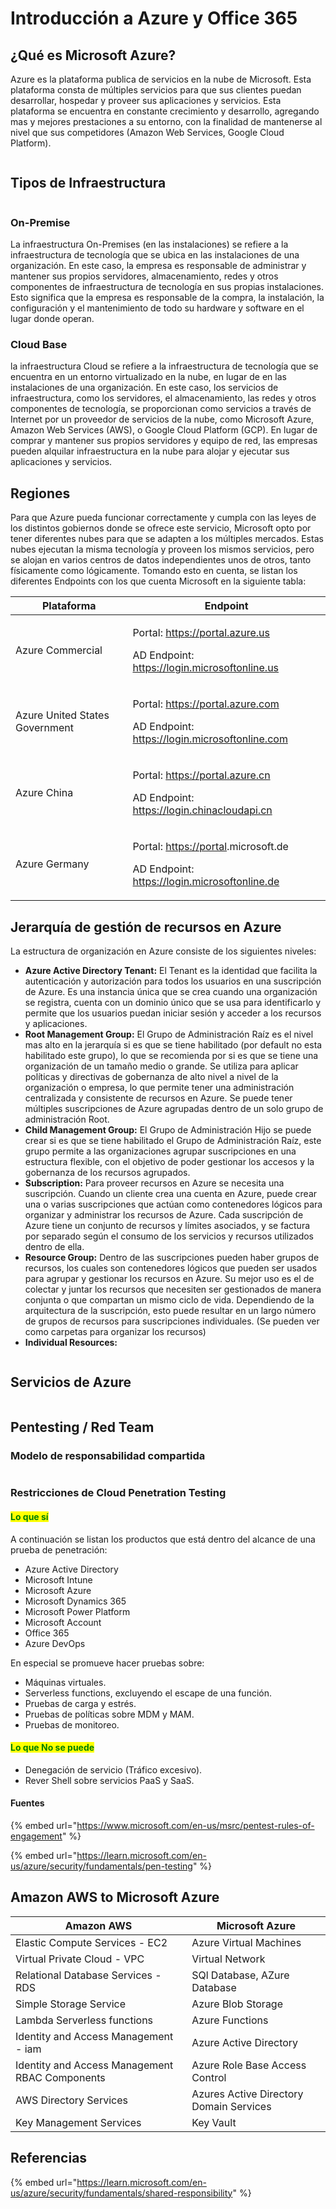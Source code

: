 # Introducción a Azure y Office 365

## ¿Qué es Microsoft Azure?

Azure es la plataforma publica de servicios en la nube de Microsoft. Esta plataforma consta de múltiples servicios para que sus clientes puedan desarrollar, hospedar y proveer sus aplicaciones y servicios. Esta plataforma se encuentra en constante crecimiento y desarrollo, agregando mas y mejores prestaciones a su entorno, con la finalidad de mantenerse al nivel que sus competidores (Amazon Web Services, Google Cloud Platform).

<figure><img src="../.gitbook/assets/image (3) (2).png" alt=""><figcaption></figcaption></figure>

## Tipos de Infraestructura

<figure><img src="../.gitbook/assets/image (23).png" alt=""><figcaption></figcaption></figure>

### On-Premise&#x20;

La infraestructura On-Premises (en las instalaciones) se refiere a la infraestructura de tecnología que se ubica en las instalaciones de una organización. En este caso, la empresa es responsable de administrar y mantener sus propios servidores, almacenamiento, redes y otros componentes de infraestructura de tecnología en sus propias instalaciones. Esto significa que la empresa es responsable de la compra, la instalación, la configuración y el mantenimiento de todo su hardware y software en el lugar donde operan.

### Cloud Base

la infraestructura Cloud se refiere a la infraestructura de tecnología que se encuentra en un entorno virtualizado en la nube, en lugar de en las instalaciones de una organización. En este caso, los servicios de infraestructura, como los servidores, el almacenamiento, las redes y otros componentes de tecnología, se proporcionan como servicios a través de Internet por un proveedor de servicios de la nube, como Microsoft Azure, Amazon Web Services (AWS), o Google Cloud Platform (GCP). En lugar de comprar y mantener sus propios servidores y equipo de red, las empresas pueden alquilar infraestructura en la nube para alojar y ejecutar sus aplicaciones y servicios.

## Regiones

Para que Azure pueda funcionar correctamente y cumpla con las leyes de los distintos gobiernos donde se ofrece este servicio, Microsoft opto por tener diferentes nubes para que se adapten a los múltiples mercados. Estas nubes ejecutan la misma tecnología y proveen los mismos servicios, pero se alojan en varios centros de datos independientes unos de otros, tanto físicamente como lógicamente. Tomando esto en cuenta, se listan los diferentes Endpoints con los que cuenta Microsoft en la siguiente tabla:

| Plataforma                     | Endpoint                                                                                                                                                                              |
| ------------------------------ | ------------------------------------------------------------------------------------------------------------------------------------------------------------------------------------- |
| Azure Commercial               | <p>Portal: <a href="https://portal.azure.us/">https://portal.azure.us</a></p><p>AD Endpoint: <a href="https://login.microsoftonline.us/">https://login.microsoftonline.us</a></p>     |
| Azure United States Government | <p>Portal: <a href="https://portal.azure.com/">https://portal.azure.com</a></p><p>AD Endpoint: <a href="https://login.microsoftonline.com/">https://login.microsoftonline.com</a></p> |
| Azure China                    | <p>Portal: <a href="https://portal.azure.cn/">https://portal.azure.cn</a></p><p>AD Endpoint: <a href="https://login.chinacloudapi.cn/">https://login.chinacloudapi.cn</a></p>         |
| Azure Germany                  | <p>Portal: <a href="https://portal/">https://portal</a>.microsoft.de</p><p>AD Endpoint: https://login.microsoftonline.de</p>                                                          |



## &#x20;Jerarquía de gestión de recursos en Azure

La estructura de organización en Azure consiste de los siguientes niveles:

* **Azure Active Directory Tenant:** El Tenant es la identidad que facilita la autenticación y autorización para todos los usuarios en una suscripción de Azure. Es una instancia única que se crea cuando una organización se registra, cuenta con un dominio único que se usa para identificarlo y permite que los usuarios puedan iniciar sesión y acceder a los recursos y aplicaciones.
* **Root Management Group:** El Grupo de Administración Raíz es el nivel mas alto en la jerarquía si es que se tiene habilitado (por default no esta habilitado este grupo), lo que se recomienda por si es que se tiene una organización de un tamaño medio o grande. Se utiliza para aplicar políticas y directivas de gobernanza de alto nivel a nivel de la organización o empresa, lo que permite tener una administración centralizada y consistente de recursos en Azure. Se puede tener múltiples suscripciones de Azure agrupadas dentro de un solo grupo de administración Root. &#x20;
* **Child Management Group:** El Grupo de Administración Hijo se puede crear si es que se tiene habilitado el Grupo de Administración Raíz, este grupo permite a las organizaciones agrupar suscripciones en una estructura flexible, con el objetivo de poder gestionar los accesos y la gobernanza de los recursos agrupados.&#x20;
* **Subscription:** Para proveer recursos en Azure se necesita una suscripción. Cuando un cliente crea una cuenta en Azure, puede crear una o varias suscripciones que actúan como contenedores lógicos para organizar y administrar los recursos de Azure. Cada suscripción de Azure tiene un conjunto de recursos y límites asociados, y se factura por separado según el consumo de los servicios y recursos utilizados dentro de ella.
* **Resource Group:** Dentro de las suscripciones pueden haber grupos de recursos, los cuales son contenedores lógicos que pueden ser usados para agrupar y gestionar los recursos en Azure. Su mejor uso es el de colectar y juntar los recursos que necesiten ser gestionados de manera conjunta o que compartan un mismo ciclo de vida. Dependiendo de la arquitectura de la suscripción, esto puede resultar en un largo número de grupos de recursos para suscripciones individuales. (Se pueden ver como carpetas para organizar los recursos)
* **Individual Resources:**&#x20;

<figure><img src="../.gitbook/assets/image (24) (1).png" alt=""><figcaption></figcaption></figure>



## Servicios de Azure

<figure><img src="../.gitbook/assets/image (9).png" alt=""><figcaption></figcaption></figure>

## Pentesting / Red Team

### Modelo de responsabilidad compartida

<figure><img src="../.gitbook/assets/image (6) (6).png" alt=""><figcaption></figcaption></figure>

### Restricciones de Cloud Penetration Testing

#### <mark style="color:green;">Lo que sí</mark>

A continuación se listan los productos que está dentro del alcance de una prueba de penetración:

* Azure Active Directory
* Microsoft Intune
* Microsoft Azure
* Microsoft Dynamics 365
* Microsoft Power Platform
* Microsoft Account
* Office 365
* Azure DevOps

En especial se promueve hacer pruebas sobre:

* Máquinas virtuales.
* Serverless functions, excluyendo el escape de una función.
* Pruebas de carga y estrés.
* Pruebas de políticas sobre MDM y MAM.
* Pruebas de monitoreo.

#### <mark style="color:green;">Lo que No se puede</mark>

* Denegación de servicio (Tráfico excesivo).
* Rever Shell sobre servicios PaaS y SaaS.

#### Fuentes

{% embed url="https://www.microsoft.com/en-us/msrc/pentest-rules-of-engagement" %}

{% embed url="https://learn.microsoft.com/en-us/azure/security/fundamentals/pen-testing" %}

## Amazon AWS to Microsoft Azure

| Amazon AWS                                     | Microsoft Azure                         |
| ---------------------------------------------- | --------------------------------------- |
| Elastic Compute Services - EC2                 | Azure Virtual Machines                  |
| Virtual Private Cloud - VPC                    | Virtual Network                         |
| Relational Database Services - RDS             | SQl Database, AZure Database            |
| Simple Storage Service                         | Azure Blob Storage                      |
| Lambda Serverless functions                    | Azure Functions                         |
| Identity and Access Management - iam           | Azure Active Directory                  |
| Identity and Access Management RBAC Components | Azure Role Base Access Control          |
| AWS Directory Services                         | Azures Active Directory Domain Services |
| Key Management Services                        | Key Vault                               |



## Referencias

{% embed url="https://learn.microsoft.com/en-us/azure/security/fundamentals/shared-responsibility" %}

